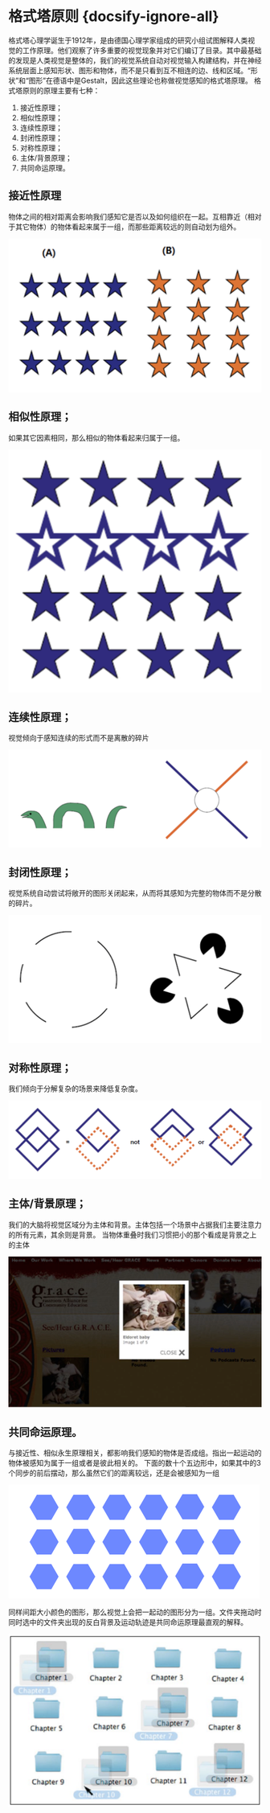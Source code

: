# 格式塔原则 {docsify-ignore-all}

格式塔心理学诞生于1912年，是由德国心理学家组成的研究小组试图解释人类视觉的工作原理。他们观察了许多重要的视觉现象并对它们编订了目录。其中最基础的发现是人类视觉是整体的，我们的视觉系统自动对视觉输入构建结构，并在神经系统层面上感知形状、图形和物体，而不是只看到互不相连的边、线和区域。“形状”和“图形”在德语中是Gestalt，因此这些理论也称做视觉感知的格式塔原理。
格式塔原则的原理主要有七种：

1. 接近性原理；
2. 相似性原理；
3. 连续性原理；
4. 封闭性原理；
5. 对称性原理；
6. 主体/背景原理；
7. 共同命运原理。

## 接近性原理

物体之间的相对距离会影响我们感知它是否以及如何组织在一起。互相靠近（相对于其它物体）的物体看起来属于一组，而那些距离较远的则自动划为组外。

![接近性原理](../../../assets/imgs/39232568.png ':size=370')

## 相似性原理；

如果其它因素相同，那么相似的物体看起来归属于一组。

![相似性原理](../../../assets/imgs/39295886.png ':size=370')

## 连续性原理；

视觉倾向于感知连续的形式而不是离散的碎片

![连续性原理；](../../../assets/imgs/39366446.png ':size=370')

## 封闭性原理；

视觉系统自动尝试将敞开的图形关闭起来，从而将其感知为完整的物体而不是分散的碎片。

![封闭性原理；](../../../assets/imgs/39397002.png ':size=370')

## 对称性原理；

我们倾向于分解复杂的场景来降低复杂度。

![对称性原理；](../../../assets/imgs/39430044.png ':size=370')

## 主体/背景原理；

我们的大脑将视觉区域分为主体和背景。主体包括一个场景中占据我们主要注意力的所有元素，其余则是背景。
当物体重叠时我们习惯把小的那个看成是背景之上的主体

![主体/背景原理](../../../assets/imgs/39519193.png ':size=370')

## 共同命运原理。

与接近性、相似永生原理相关，都影响我们感知的物体是否成组。指出一起运动的物体被感知为属于一组或者是彼此相关的。
下面的数十个五边形中，如果其中的3个同步的前后摆动，那么虽然它们的距离较远，还是会被感知为一组

![共同命运原理](../../../assets/imgs/12c12c93-5214-4d90-8079-20a16b47e4b6.gif ':size=370')

同样间距大小颜色的图形，那么视觉上会把一起动的图形分为一组。文件夹拖动时同时选中的文件夹出现的反白背景及运动轨迹是共同命运原理最直观的解释。

![共同命运原理](../../../assets/imgs/39795790.png ':size=370')